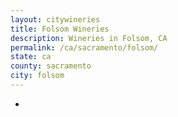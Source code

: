 ```yaml
---
layout: citywineries
title: Folsom Wineries
description: Wineries in Folsom, CA
permalink: /ca/sacramento/folsom/
state: ca
county: sacramento
city: folsom
---
```

-
